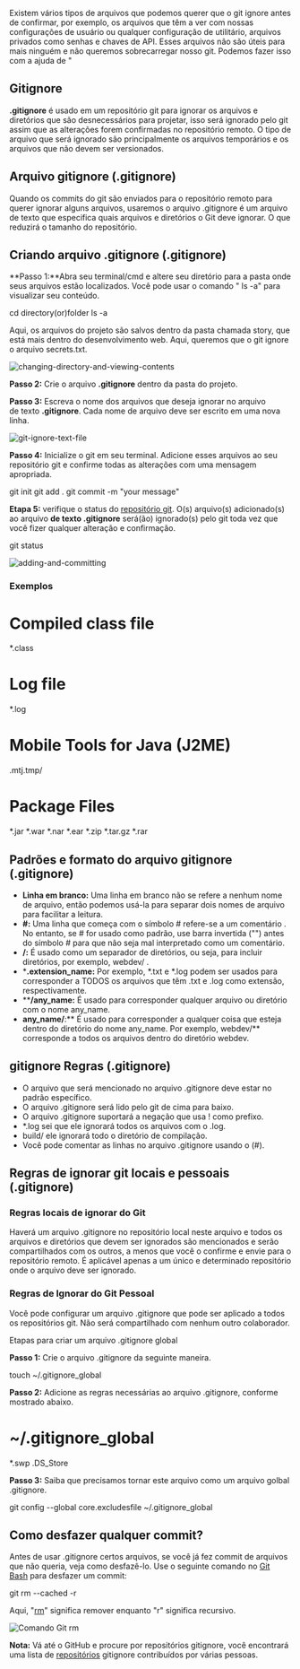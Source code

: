 Existem vários tipos de arquivos que podemos querer que o git ignore antes de confirmar, por exemplo, os arquivos que têm a ver com nossas configurações de usuário ou qualquer configuração de utilitário, arquivos privados como senhas e chaves de API. Esses arquivos não são úteis para mais ninguém e não queremos sobrecarregar nosso git. Podemos fazer isso com a ajuda de "

## Gitignore

**.gitignore** é usado em um repositório git para ignorar os arquivos e diretórios que são desnecessários para projetar, isso será ignorado pelo git assim que as alterações forem confirmadas no repositório remoto. O tipo de arquivo que será ignorado são principalmente os arquivos temporários e os arquivos que não devem ser versionados.

## Arquivo gitignore (.gitignore)

Quando os commits do git são enviados para o repositório remoto para querer ignorar alguns arquivos, usaremos o arquivo .gitignore é um arquivo de texto que especifica quais arquivos e diretórios o Git deve ignorar. O que reduzirá o tamanho do repositório.

## Criando arquivo .gitignore (.gitignore)

**Passo 1:**Abra seu terminal/cmd e altere seu diretório para a pasta onde seus arquivos estão localizados. Você pode usar o comando " ls -a" para visualizar seu conteúdo.

cd directory(or)folder
ls -a

Aqui, os arquivos do projeto são salvos dentro da pasta chamada story, que está mais dentro do desenvolvimento web. Aqui, queremos que o git ignore o arquivo secrets.txt.

![changing-directory-and-viewing-contents](https://media.geeksforgeeks.org/wp-content/uploads/20200708165038/changingdirectoryandviewingcontents.png)

**Passo 2:** Crie o arquivo **.gitignore** dentro da pasta do projeto.

**Passo 3:** Escreva o nome dos arquivos que deseja ignorar no arquivo de texto **.gitignore**. Cada nome de arquivo deve ser escrito em uma nova linha.

![git-ignore-text-file](https://media.geeksforgeeks.org/wp-content/uploads/20200708165234/gitignoretextfile.png)

**Passo 4:** Inicialize o git em seu terminal. Adicione esses arquivos ao seu repositório git e confirme todas as alterações com uma mensagem apropriada.

git init
git add .
git commit -m "your message"

**Etapa 5:** verifique o status do [repositório git](https://www.geeksforgeeks.org/what-is-a-git-repository/). O(s) arquivo(s) adicionado(s) ao arquivo **de texto .gitignore** será(ão) ignorado(s) pelo git toda vez que você fizer qualquer alteração e confirmação.

git status

![adding-and-committing](https://media.geeksforgeeks.org/wp-content/uploads/20200708165345/addingandcommitting.png)

### **Exemplos**

# Compiled class file
*.class

# Log file
*.log

# Mobile Tools for Java (J2ME)
.mtj.tmp/

# Package Files 
*.jar
*.war
*.nar
*.ear
*.zip
*.tar.gz
*.rar

## **Padrões e formato do arquivo gitignore (.gitignore)**

- **Linha em branco:** Uma linha em branco não se refere a nenhum nome de arquivo, então podemos usá-la para separar dois nomes de arquivo para facilitar a leitura.
- **#:** Uma linha que começa com o símbolo # refere-se a um comentário . No entanto, se # for usado como padrão, use barra invertida ("\") antes do símbolo # para que não seja mal interpretado como um comentário.
- **/:** É usado como um separador de diretórios, ou seja, para incluir diretórios, por exemplo, webdev/ .
- ***.extension_name:** Por exemplo, *.txt e *.log podem ser usados para corresponder a TODOS os arquivos que têm .txt e .log como extensão, respectivamente.
- ****/any_name:** É usado para corresponder qualquer arquivo ou diretório com o nome any_name.
- **any_name/**:** É usado para corresponder a qualquer coisa que esteja dentro do diretório do nome any_name. Por exemplo, webdev/** corresponde a todos os arquivos dentro do diretório webdev.

## gitignore Regras (.gitignore)

- O arquivo que será mencionado no arquivo .gitignore deve estar no padrão específico.
- O arquivo .gitignore será lido pelo git de cima para baixo.
- O arquivo .gitignore suportará a negação que usa ! como prefixo.
- *.log sei que ele ignorará todos os arquivos com o .log.
- build/ ele ignorará todo o diretório de compilação.
- Você pode comentar as linhas no arquivo .gitignore usando o (#).

## Regras de ignorar git locais e pessoais (.gitignore)

### Regras locais de ignorar do Git

Haverá um arquivo .gitignore no repositório local neste arquivo e todos os arquivos e diretórios que devem ser ignorados são mencionados e serão compartilhados com os outros, a menos que você o confirme e envie para o repositório remoto. É aplicável apenas a um único e determinado repositório onde o arquivo deve ser ignorado.

### Regras de Ignorar do Git Pessoal

Você pode configurar um arquivo .gitignore que pode ser aplicado a todos os repositórios git. Não será compartilhado com nenhum outro colaborador.

Etapas para criar um arquivo .gitignore global

**Passo 1:** Crie o arquivo .gitignore da seguinte maneira.

touch ~/.gitignore_global

**Passo 2:** Adicione as regras necessárias ao arquivo .gitignore, conforme mostrado abaixo.

# ~/.gitignore_global
*.swp
.DS_Store

**Passo 3:** Saiba que precisamos tornar este arquivo como um arquivo golbal .gitignore.

git config --global core.excludesfile ~/.gitignore_global

## Como desfazer qualquer commit?

Antes de usar .gitignore certos arquivos, se você já fez commit de arquivos que não queria, veja como desfazê-lo. Use o seguinte comando no [Git Bash](https://www.geeksforgeeks.org/working-on-git-bash/) para desfazer um commit:

git rm --cached -r

Aqui, "[rm](https://www.geeksforgeeks.org/rm-command-linux-examples/)" significa remover enquanto "r" significa recursivo.

![Comando Git rm](https://media.geeksforgeeks.org/wp-content/uploads/20200708165517/undocommit.png)

**Nota:** Vá até o GitHub e procure por repositórios gitignore, você encontrará uma lista de [repositórios](https://github.com/github/gitignore) gitignore contribuídos por várias pessoas.


